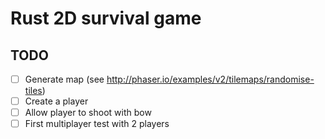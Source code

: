 # Rust 2D survival game

## TODO
- [ ] Generate map (see http://phaser.io/examples/v2/tilemaps/randomise-tiles)
- [ ] Create a player
- [ ] Allow player to shoot with bow
- [ ] First multiplayer test with 2 players
